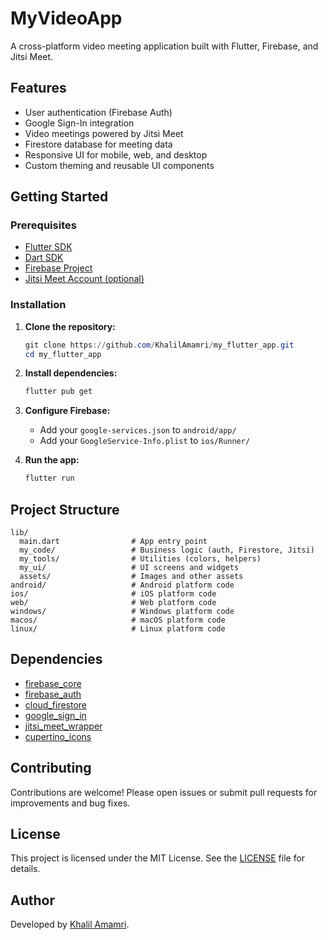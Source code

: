 # MyVideoApp

A cross-platform video meeting application built with Flutter, Firebase, and Jitsi Meet.

## Features

- User authentication (Firebase Auth)
- Google Sign-In integration
- Video meetings powered by Jitsi Meet
- Firestore database for meeting data
- Responsive UI for mobile, web, and desktop
- Custom theming and reusable UI components

## Getting Started

### Prerequisites

- [Flutter SDK](https://docs.flutter.dev/get-started/install)
- [Dart SDK](https://dart.dev/get-dart)
- [Firebase Project](https://console.firebase.google.com/)
- [Jitsi Meet Account (optional)](https://jitsi.org/)

### Installation

1. **Clone the repository:**
   ```powershell
   git clone https://github.com/KhalilAmamri/my_flutter_app.git
   cd my_flutter_app
   ```

2. **Install dependencies:**
   ```powershell
   flutter pub get
   ```

3. **Configure Firebase:**
   - Add your `google-services.json` to `android/app/`
   - Add your `GoogleService-Info.plist` to `ios/Runner/`

4. **Run the app:**
   ```powershell
   flutter run
   ```

## Project Structure

```
lib/
  main.dart                # App entry point
  my_code/                 # Business logic (auth, Firestore, Jitsi)
  my_tools/                # Utilities (colors, helpers)
  my_ui/                   # UI screens and widgets
  assets/                  # Images and other assets
android/                   # Android platform code
ios/                       # iOS platform code
web/                       # Web platform code
windows/                   # Windows platform code
macos/                     # macOS platform code
linux/                     # Linux platform code
```

## Dependencies

- [firebase_core](https://pub.dev/packages/firebase_core)
- [firebase_auth](https://pub.dev/packages/firebase_auth)
- [cloud_firestore](https://pub.dev/packages/cloud_firestore)
- [google_sign_in](https://pub.dev/packages/google_sign_in)
- [jitsi_meet_wrapper](https://pub.dev/packages/jitsi_meet_wrapper)
- [cupertino_icons](https://pub.dev/packages/cupertino_icons)

## Contributing

Contributions are welcome! Please open issues or submit pull requests for improvements and bug fixes.

## License

This project is licensed under the MIT License. See the [LICENSE](LICENSE) file for details.

## Author

Developed by [Khalil Amamri](https://github.com/KhalilAmamri).